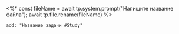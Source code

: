 <%* 
const fileName = await tp.system.prompt("Напишите название файла");
await tp.file.rename(fileName)
%>

```todoist
add: "Название задачи #Study"
```
